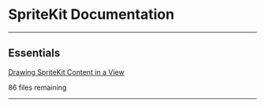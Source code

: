 # SpriteKit Documentation

-------------------------

## Essentials

[Drawing SpriteKit Content in a View](/tech_notes/spritekit_documentation/drawing-spritekit-content-in-a-view)

86 files remaining

-------------------------